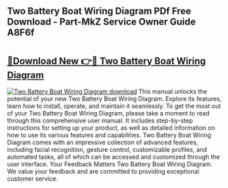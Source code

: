 ## Two Battery Boat Wiring Diagram PDf Free Download - Part-MkZ Service Owner Guide A8F6f

# <h2><a href="http://dftilku.blite.top/?on=Two+Battery+Boat+Wiring+Diagram">🔗Download New 👉🔴 Two Battery Boat Wiring Diagram</a></h2>

[![Two Battery Boat Wiring Diagram download](https://i.imgur.com/lujVjoI.png)](http://dftilku.blite.top/?on=Two+Battery+Boat+Wiring+Diagram)
This manual unlocks the potential of your new Two Battery Boat Wiring Diagram. Explore its features, learn how to install, operate, and maintain it seamlessly. To get the most out of your Two Battery Boat Wiring Diagram, please take a moment to read through this comprehensive user manual. It includes step-by-step instructions for setting up your product, as well as detailed information on how to use its various features and capabilities. Two Battery Boat Wiring Diagram comes with an impressive collection of advanced features, including facial recognition, gesture control, customizable profiles, and automated tasks, all of which can be accessed and customized through the user interface. Your Feedback Matters Two Battery Boat Wiring Diagram. We value your feedback and are committed to providing exceptional customer service.
